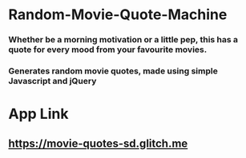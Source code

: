 # Random-Movie-Quote-Machine
### Whether be a morning motivation or a little pep, this has a quote for every mood from your favourite movies.

### Generates random movie quotes, made using simple Javascript and jQuery

# App Link
## https://movie-quotes-sd.glitch.me
